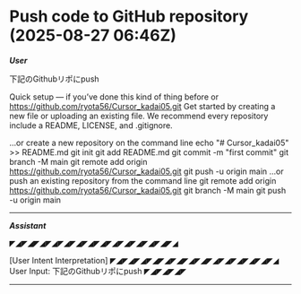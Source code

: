 <!-- Generated by SpecStory -->

# Push code to GitHub repository (2025-08-27 06:46Z)

_**User**_

下記のGithubリポにpush

Quick setup — if you’ve done this kind of thing before
or	
https://github.com/ryota56/Cursor_kadai05.git
Get started by creating a new file or uploading an existing file. We recommend every repository include a README, LICENSE, and .gitignore.

…or create a new repository on the command line
echo "# Cursor_kadai05" >> README.md
git init
git add README.md
git commit -m "first commit"
git branch -M main
git remote add origin https://github.com/ryota56/Cursor_kadai05.git
git push -u origin main
…or push an existing repository from the command line
git remote add origin https://github.com/ryota56/Cursor_kadai05.git
git branch -M main
git push -u origin main

---

_**Assistant**_

◤◢◤◢◤◢◤◢◤◢◤◢◤◢◤◢◤◢◤◢◤◢◤◢◤◢◤◢

[User Intent Interpretation]
◤◢◤◢◤◢◤◢◤◢◤◢◤◢◤◢◤◢◤◢◤◢◤◢◤◢◤◢
User Input: 下記のGithubリポにpush
◤◢◤◢◤◢◤

---

